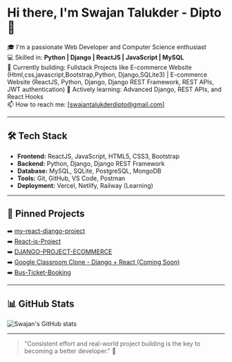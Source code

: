 # Hi there, I'm Swajan Talukder - Dipto 👋

🎓 I'm a passionate Web Developer and Computer Science enthusiast  
💻 Skilled in: **Python | Django | ReactJS | JavaScript | MySQL**  
🚀 Currently building: Fullstack Projects like E-commerce Website (Html,css,javascript,Bootstrap,Python, Django,SQLite3) | E-commerce Website (ReactJS, Python, Django, Django REST Framework, REST APIs, JWT authentication) 
🌱 Actively learning: Advanced Django, REST APIs, and React Hooks  
📫 How to reach me: [swajantalukderdipto@gmail.com]  
  

---

## 🛠 Tech Stack

- **Frontend:** ReactJS, JavaScript, HTML5, CSS3, Bootstrap  
- **Backend:** Python, Django, Django REST Framework  
- **Database:** MySQL, SQLite, PostgreSQL, MongoDB 
- **Tools:** Git, GitHub, VS Code, Postman  
- **Deployment:** Vercel, Netlify, Railway (Learning)  

---

## 📌 Pinned Projects

➡️ [my-react-django-project](https://github.com/swajan21/my-react-django-project)  
➡️ [React-js-Project](https://github.com/swajan21/React-js-Project)  
➡️ [DJANGO-PROJECT-ECOMMERCE](https://github.com/swajan21/DJANGO-PROJECT-ECOMMERCE)  
➡️ [Google Classroom Clone - Django + React (Coming Soon)](https://github.com/swajan21/Google-Classroom-Clone)  
➡️ [Bus-Ticket-Booking](https://github.com/swajan21/Bus-Ticket-Booking)  

---

## 📊 GitHub Stats

![Swajan's GitHub stats](https://github-readme-stats.vercel.app/api?username=swajan21&show_icons=true&theme=tokyonight)  

---

> "Consistent effort and real-world project building is the key to becoming a better developer." 🚀

